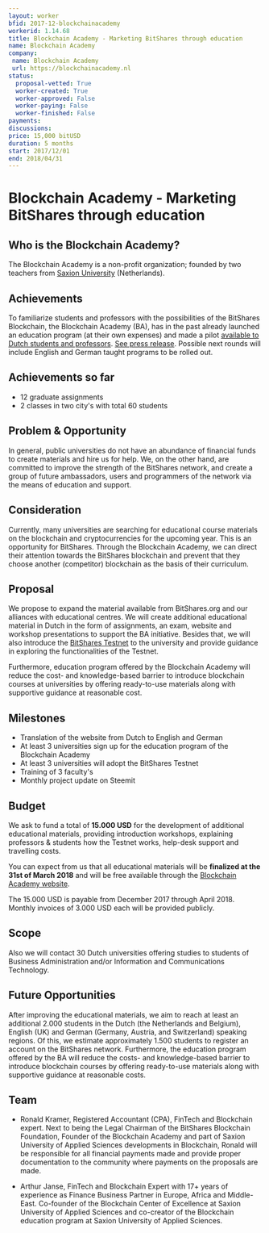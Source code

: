 ```yaml
---
layout: worker
bfid: 2017-12-blockchainacademy
workerid: 1.14.68
title: Blockchain Academy - Marketing BitShares through education 
name: Blockchain Academy
company:
 name: Blockchain Academy
 url: https://blockchainacademy.nl
status:
  proposal-vetted: True
  worker-created: True
  worker-approved: False
  worker-paying: False
  worker-finished: False
payments:
discussions:
price: 15,000 bitUSD
duration: 5 months
start: 2017/12/01
end: 2018/04/31
---
```


# Blockchain Academy - Marketing BitShares through education 

## Who is the Blockchain Academy?
The Blockchain Academy is a non-profit organization; founded by two
teachers from [Saxion University](https://www.saxion.edu) (Netherlands).

## Achievements
To familiarize students and professors with the possibilities of the
BitShares Blockchain, the Blockchain Academy (BA), has in the past
already launched an education program (at their own expenses) and made a
pilot [available to Dutch students and
professors](https://blockchainacademy.nl/). [See press
release](https://steemit.com/bitshares/@bitshares.fdn/we-launch-the-blockchain-academy).
Possible next rounds will include English and German taught programs to
be rolled out.

## Achievements so far
* 12 graduate assignments
* 2 classes in two city's with total 60 students

## Problem & Opportunity
In general, public universities do not have an abundance of financial
funds to create materials and hire us for help. We, on the other hand,
are committed to improve the strength of the BitShares network, and
create a group of future ambassadors, users and programmers of the
network via the means of education and support.

## Consideration
Currently, many universities are searching for educational course
materials on the blockchain and cryptocurrencies for the upcoming year.
This is an opportunity for BitShares. Through the Blockchain Academy,
we can direct their attention towards the BitShares blockchain and
prevent that they choose another (competitor) blockchain as the basis of
their curriculum. 

## Proposal
We propose to expand the material available from BitShares.org and our
alliances with educational centres. We will create additional
educational material in Dutch in the form of assignments, an exam,
website and workshop presentations to support the BA initiative. Besides
that, we will also introduce the [BitShares
Testnet](https://testnet.bitshares.eu/) to the university and provide
guidance in exploring the functionalities of the Testnet.

Furthermore, education program offered by the Blockchain Academy will
reduce the cost- and knowledge-based barrier to introduce blockchain
courses at universities by offering ready-to-use materials along with
supportive guidance at reasonable cost. 

## Milestones
* Translation of the website from Dutch to English and German
* At least 3 universities sign up for the education program of the Blockchain Academy
* At least 3 universities will adopt the BitShares Testnet
* Training of 3 faculty's
* Monthly project update on Steemit

## Budget 
We ask to fund a total of **15.000 USD** for the development of
additional educational materials, providing introduction workshops,
explaining professors & students how the Testnet works, help-desk
support and travelling costs.

You can expect from us that all educational materials will be
**finalized at the 31st of March 2018** and will be free available
through the [Blockchain Academy website](https://blockchainacademy.nl/). 

The 15.000 USD is payable from December 2017 through April 2018. Monthly
invoices of 3.000 USD each will be provided publicly.   

## Scope
Also we will contact 30 Dutch universities offering studies to students
of Business Administration and/or Information and Communications
Technology.

## Future Opportunities
After improving the educational materials, we aim to reach at least an
additional 2.000 students in the Dutch (the Netherlands and Belgium),
English (UK) and German (Germany, Austria, and Switzerland) speaking
regions. Of this, we estimate approximately 1.500 students to register
an account on the BitShares network. Furthermore, the education program
offered by the BA will reduce the costs- and knowledge-based barrier to
introduce blockchain courses by offering ready-to-use materials along
with supportive guidance at reasonable costs.

## Team
* Ronald Kramer, Registered Accountant (CPA), FinTech and Blockchain
  expert. Next to being the Legal Chairman of the BitShares Blockchain
  Foundation, Founder of the Blockchain Academy and part of Saxion
  University of Applied Sciences developments in Blockchain, Ronald will
  be responsible for all financial payments made and provide proper
  documentation to the community where payments on the proposals are
  made.  

* Arthur Janse, FinTech and Blockchain Expert with 17+ years of
  experience as Finance Business Partner in Europe, Africa and
  Middle-East. Co-founder of the Blockchain Center of Excellence at Saxion
  University of Applied Sciences and co-creator of the Blockchain
  education program at Saxion University of Applied Sciences.
